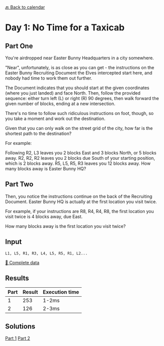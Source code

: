 [:back: Back to calendar](..)

# Day 1: No Time for a Taxicab

## Part One

You're airdropped near Easter Bunny Headquarters in a city somewhere. 

"Near", unfortunately, is as close as you can get - the instructions on the Easter Bunny Recruiting Document the Elves intercepted start here, 
and nobody had time to work them out further.

The Document indicates that you should start at the given coordinates (where you just landed) and face North. 
Then, follow the provided sequence: either turn left (L) or right (R) 90 degrees, then walk forward the given number of blocks, ending at a new intersection.

There's no time to follow such ridiculous instructions on foot, though, so you take a moment and work out the destination. 

Given that you can only walk on the street grid of the city, how far is the shortest path to the destination?

For example:

Following R2, L3 leaves you 2 blocks East and 3 blocks North, or 5 blocks away.
R2, R2, R2 leaves you 2 blocks due South of your starting position, which is 2 blocks away.
R5, L5, R5, R3 leaves you 12 blocks away.
How many blocks away is Easter Bunny HQ?

## Part Two

Then, you notice the instructions continue on the back of the Recruiting Document. 
Easter Bunny HQ is actually at the first location you visit twice.

For example, if your instructions are R8, R4, R4, R8, the first location you visit twice is 4 blocks away, due East.

How many blocks away is the first location you visit twice?

## Input

```
L1, L5, R1, R3, L4, L5, R5, R1, L2...
```

[:scroll: Complete data](./input.txt)


## Results

| Part | Result | Execution time |
| --- | --- | --- |
| 1 | 253 | 1-2ms |
| 2 | 126 | 2-3ms |

## Solutions

[Part 1](./p1.py)
[Part 2](./p2.py)